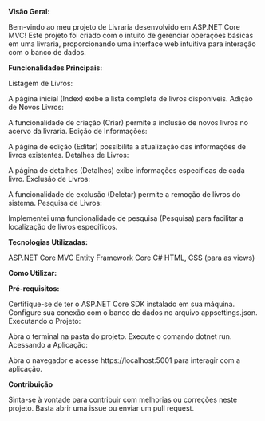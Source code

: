 **Visão Geral:**

Bem-vindo ao meu projeto de Livraria desenvolvido em ASP.NET Core MVC! Este projeto foi criado com o intuito de gerenciar operações básicas em uma livraria, proporcionando uma interface web intuitiva para interação com o banco de dados.

**Funcionalidades Principais:**

Listagem de Livros:

A página inicial (Index) exibe a lista completa de livros disponíveis.
Adição de Novos Livros:

A funcionalidade de criação (Criar) permite a inclusão de novos livros no acervo da livraria.
Edição de Informações:

A página de edição (Editar) possibilita a atualização das informações de livros existentes.
Detalhes de Livros:

A página de detalhes (Detalhes) exibe informações específicas de cada livro.
Exclusão de Livros:

A funcionalidade de exclusão (Deletar) permite a remoção de livros do sistema.
Pesquisa de Livros:

Implementei uma funcionalidade de pesquisa (Pesquisa) para facilitar a localização de livros específicos.

**Tecnologias Utilizadas:**

ASP.NET Core MVC
Entity Framework Core
C#
HTML, CSS (para as views)

**Como Utilizar:**

**Pré-requisitos:**

Certifique-se de ter o ASP.NET Core SDK instalado em sua máquina.
Configure sua conexão com o banco de dados no arquivo appsettings.json.
Executando o Projeto:

Abra o terminal na pasta do projeto.
Execute o comando dotnet run.
Acessando a Aplicação:

Abra o navegador e acesse https://localhost:5001 para interagir com a aplicação.

**Contribuição**

Sinta-se à vontade para contribuir com melhorias ou correções neste projeto. Basta abrir uma issue ou enviar um pull request.
